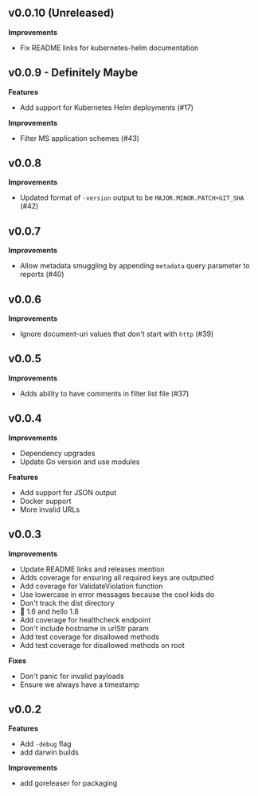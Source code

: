 ## v0.0.10 (Unreleased)

**Improvements**

- Fix README links for kubernetes-helm documentation

## v0.0.9 - Definitely Maybe

**Features**

- Add support for Kubernetes Helm deployments (#17)

**Improvements**

- Filter MS application schemes (#43)

## v0.0.8 

**Improvements**

- Updated format of `-version` output to be `MAJOR.MINOR.PATCH+GIT_SHA` (#42)

## v0.0.7 

**Improvements**

- Allow metadata smuggling by appending `metadata` query parameter to reports (#40)

## v0.0.6 

**Improvements**

- Ignore document-uri values that don't start with `http` (#39)

## v0.0.5 

**Improvements**

- Adds ability to have comments in filter list file (#37)

## v0.0.4 

**Improvements**

- Dependency upgrades
- Update Go version and use modules

**Features**

- Add support for JSON output
- Docker support
- More invalid URLs

## v0.0.3 

**Improvements**

- Update README links and releases mention
- Adds coverage for ensuring all required keys are outputted
- Add coverage for ValidateViolation function
- Use lowercase in error messages because the cool kids do
- Don't track the dist directory
- 👋 1.6 and hello 1.8
- Add coverage for healthcheck endpoint
- Don't include hostname in urlStr param
- Add test coverage for disallowed methods
- Add test coverage for disallowed methods on root

**Fixes**

- Don't panic for invalid payloads
- Ensure we always have a timestamp

## v0.0.2 

**Features**

- Add `-debug` flag
- add darwin builds

**Improvements**
- add goreleaser for packaging
